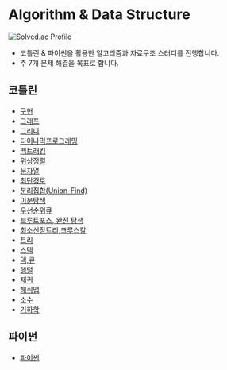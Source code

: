 # Algorithm & Data Structure

[![Solved.ac Profile](http://mazassumnida.wtf/api/v2/generate_badge?boj=wlsdn5116)](https://solved.ac/wlsdn5116/)

- 코틀린 & 파이썬을 활용한 알고리즘과 자료구조 스터디를 진행합니다.
- 주 7개 문제 해결을 목표로 합니다.

## 코틀린
- [구현](https://github.com/jinuemong/algorithm-data-structure-study/tree/master/kotlin%2Bjava/src/main/kotlin%2Bjava/_%EA%B5%AC%ED%98%84)
- [그래프](https://github.com/jinuemong/algorithm-data-structure-study/tree/master/kotlin%2Bjava/src/main/kotlin%2Bjava/_%EA%B7%B8%EB%9E%98%ED%94%84)
- [그리디](https://github.com/jinuemong/algorithm-data-structure-study/tree/master/kotlin%2Bjava/src/main/kotlin%2Bjava/_%EA%B7%B8%EB%A6%AC%EB%94%94)
- [다이나믹프로그래밍](https://github.com/jinuemong/algorithm-data-structure-study/tree/master/kotlin%2Bjava/src/main/kotlin%2Bjava/_%EB%8B%A4%EC%9D%B4%EB%82%98%EB%AF%B9%ED%94%84%EB%A1%9C%EA%B7%B8%EB%9E%98%EB%B0%8D)
- [백트래킹](https://github.com/jinuemong/algorithm-data-structure-study/tree/master/kotlin%2Bjava/src/main/kotlin%2Bjava/_%EB%B0%B1%ED%8A%B8%EB%9E%98%ED%82%B9)
- [위상정렬](https://github.com/jinuemong/algorithm-data-structure-study/tree/master/kotlin%2Bjava/src/main/kotlin%2Bjava/_%EC%9C%84%EC%83%81%EC%A0%95%EB%A0%AC)
- [문자열](https://github.com/jinuemong/algorithm-data-structure-study/tree/master/kotlin%2Bjava/src/main/kotlin%2Bjava/_%EB%AC%B8%EC%9E%90%EC%97%B4)
- [최단경로](https://github.com/jinuemong/algorithm-data-structure-study/tree/master/kotlin%2Bjava/src/main/kotlin%2Bjava/_%EC%B5%9C%EB%8B%A8%EA%B2%BD%EB%A1%9C)
- [분리집합(Union-Find)](https://github.com/jinuemong/algorithm-data-structure-study/tree/master/kotlin%2Bjava/src/main/kotlin%2Bjava/_%EB%B6%84%EB%A6%AC%EC%A7%91%ED%95%A9)
- [이분탐색](https://github.com/jinuemong/algorithm-data-structure-study/tree/master/kotlin%2Bjava/src/main/kotlin%2Bjava/_%EC%9D%B4%EB%B6%84%ED%83%90%EC%83%89)
- [우선순위큐](https://github.com/jinuemong/algorithm-data-structure-study/tree/master/kotlin%2Bjava/src/main/kotlin%2Bjava/_%EC%9A%B0%EC%84%A0%EC%88%9C%EC%9C%84%ED%81%90)
- [브루트포스, 완전 탐색](https://github.com/jinuemong/algorithm-data-structure-study/tree/master/kotlin%2Bjava/src/main/kotlin%2Bjava/_%EB%B8%8C%EB%A3%A8%ED%8A%B8%ED%8F%AC%EC%8A%A4)
- [최소신장트리,크루스칼](https://github.com/jinuemong/algorithm-data-structure-study/tree/master/kotlin%2Bjava/src/main/kotlin%2Bjava/_%EC%B5%9C%EC%86%8C%EC%8B%A0%EC%9E%A5%ED%8A%B8%EB%A6%AC)
- [트리](https://github.com/jinuemong/algorithm-data-structure-study/tree/master/kotlin%2Bjava/src/main/kotlin%2Bjava/_%ED%8A%B8%EB%A6%AC)
- [스택](https://github.com/jinuemong/algorithm-data-structure-study/tree/master/kotlin%2Bjava/src/main/kotlin%2Bjava/_%EC%8A%A4%ED%83%9D)
- [덱,큐](https://github.com/jinuemong/algorithm-data-structure-study/tree/master/kotlin%2Bjava/src/main/kotlin%2Bjava/_%EB%8D%B1)
- [행렬](https://github.com/jinuemong/algorithm-data-structure-study/tree/master/kotlin%2Bjava/src/main/kotlin%2Bjava/_%ED%96%89%EB%A0%AC)
- [재귀](https://github.com/jinuemong/algorithm-data-structure-study/tree/master/kotlin%2Bjava/src/main/kotlin%2Bjava/_%EC%9E%AC%EA%B7%80)
- [해쉬맵](https://github.com/jinuemong/algorithm-data-structure-study/tree/master/kotlin%2Bjava/src/main/kotlin%2Bjava/_%ED%95%B4%EC%89%AC%EB%A7%B5)
- [소수](https://github.com/jinuemong/algorithm-data-structure-study/tree/master/kotlin%2Bjava/src/main/kotlin%2Bjava/_%EC%86%8C%EC%88%98)
- [기하학](https://github.com/jinuemong/algorithm-data-structure-study/tree/master/kotlin%2Bjava/src/main/kotlin%2Bjava/_%EA%B8%B0%ED%95%98%ED%95%99)


## 파이썬 
- [파이썬](https://github.com/jinuemong/algorithm-data-structure-study/tree/master/python)
